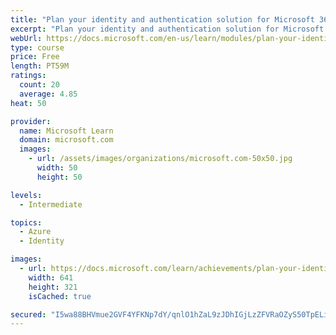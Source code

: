 ```yaml
---
title: "Plan your identity and authentication solution for Microsoft 365"
excerpt: "Plan your identity and authentication solution for Microsoft 365"
webUrl: https://docs.microsoft.com/en-us/learn/modules/plan-your-identity-authentication-solution-for-microsoft-365/
type: course
price: Free
length: PT59M
ratings:
  count: 20
  average: 4.85
heat: 50

provider:
  name: Microsoft Learn
  domain: microsoft.com
  images:
    - url: /assets/images/organizations/microsoft.com-50x50.jpg
      width: 50
      height: 50

levels:
  - Intermediate

topics:
  - Azure
  - Identity

images:
  - url: https://docs.microsoft.com/learn/achievements/plan-your-identity-and-authentication-solution-for-microsoft-365-social.png
    width: 641
    height: 321
    isCached: true

secured: "I5wa88BHVmue2GVF4YFKNp7dY/qnlO1hZaL9zJDhIGjLzZFVRaOZyS50TpELilh1mt3N7OT3QigVCns8zyJ99qbz9tru4lsXUa524GRhdoLbj4JKbMrFA+pXi4frS0HbveNawW5iz5In+J25LBYnWIcYW8eMC9N9gEKcabQVaOW2k7+RHfRjGMxVZuE3F/9BfYVXbjNbiFO0MqucANoQ9SuAES4cCdlKwwprXtpgW7htlayP6tmf+6T52xEjjMchMWsPQhNFvy4QEECjqhEH8emhRf2cHfU2/qa3oKub61Z11XBEKvn4CLUhna9gs1dSK7ORxS3tHTpXpxCMeucbT04zDLll5gyNHODO/oqubH/s4JNczpMVZUtOFGHcpTE7qpJE2UrG9zVLE/ICSv/ApHbAGtj5sItnOdPTZ5Jn//c=;4rYhAMem2okYPztUWnG0CA=="
---
```


